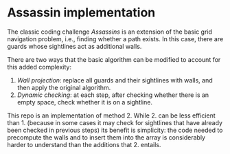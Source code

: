 # Assassin implementation

The classic coding challenge _Assassins_ is an extension of the basic grid navigation problem, i.e., finding whether a path exists. In this case, there are guards whose sightlines act as additional walls.

There are two ways that the basic algorithm can be modified to account for this added complexity:

1. _Wall projection_: replace all guards and their sightlines with walls, and then apply the original algorithm.
2. _Dynamic checking_: at each step, after checking whether there is an empty space, check whether it is on a sightline.

This repo is an implementation of method 2. While 2. can be less efficient than 1. (because in some cases it may check for sightlines that have already been checked in previous steps) its benefit is simplicity: the code needed to precompute the walls and to insert them into the array is considerably harder to understand than the additions that 2. entails.
